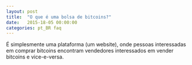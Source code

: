 ```yaml
---
layout: post
title:  "O que é uma bolsa de bitcoins?"
date:   2015-18-05 00:00:00
categories: pt_BR faq
---
```


É simplesmente uma plataforma (um website), onde pessoas interessadas em comprar bitcoins encontram vendedores interessados em vender bitcoins e vice-e-versa. 

